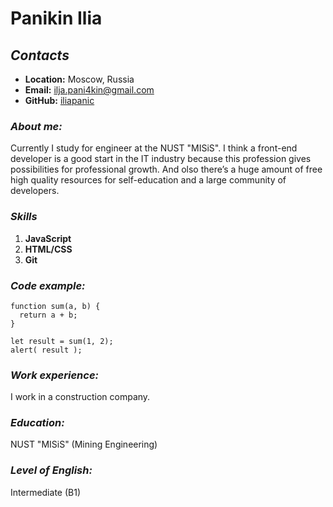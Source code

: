 # **Panikin Ilia**  

## *Contacts*  
 - **Location:** Moscow, Russia  
 - **Email:** ilja.pani4kin@gmail.com  
 - **GitHub:** [iliapanic](https://github.com/iliapanic)  

### *About me:*  
Currently I study for engineer at the NUST "MISiS".  I think a front-end developer is a good start in the IT industry because this profession gives  possibilities for professional growth. And olso there’s a huge amount of free high quality resources for self-education and a large community of developers.

### *Skills*  
1. **JavaScript**  
2. **HTML/CSS**  
3. **Git**  

### *Code example:* 

```
function sum(a, b) {
  return a + b;
}

let result = sum(1, 2);
alert( result );
```   

### *Work experience:*  
I work in a construction company.  

### *Education:*  
NUST "MISiS" (Mining Engineering)

### *Level of English:*  
Intermediate (B1)